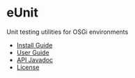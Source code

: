 eUnit
=====

Unit testing utilities for OSGi environments

* [Install Guide](https://github.com/BryanHunt/eUnit/wiki/Install-Guide)
* [User Guide](https://github.com/BryanHunt/eUnit/wiki/User-Guide)
* [API Javadoc](http://bryanhunt.github.com/eUnit/releases/1.0.0/api)
* [License](http://www.eclipse.org/legal/epl-v10.html)
